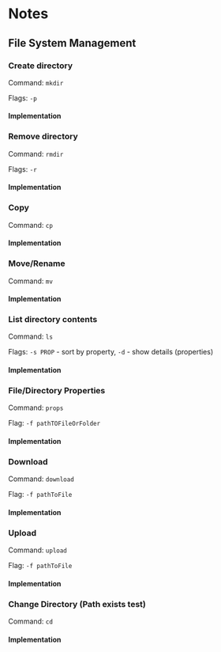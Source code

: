 # Notes

## File System Management

### Create directory

Command: `mkdir`

Flags: `-p`

#### Implementation

### Remove directory

Command: `rmdir`

Flags: `-r`

#### Implementation

### Copy

Command: `cp`

#### Implementation

### Move/Rename

Command: `mv`

#### Implementation

### List directory contents

Command: `ls`

Flags: `-s PROP` - sort by property, `-d` - show details (properties)

#### Implementation

### File/Directory Properties

Command: `props`

Flag: `-f pathTOFileOrFolder`

#### Implementation

### Download

Command: `download`

Flag: `-f pathToFile`

#### Implementation

### Upload

Command: `upload`

Flag: `-f pathToFile`

#### Implementation

### Change Directory (Path exists test)

Command: `cd`

#### Implementation

